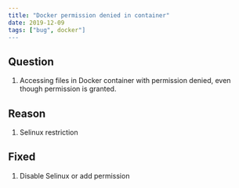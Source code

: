 ```yaml
---
title: "Docker permission denied in container"
date: 2019-12-09
tags: ["bug", docker"]
---
```


## Question

1. Accessing files in Docker container with permission denied, even though permission is granted.

## Reason

1. Selinux restriction

## Fixed

1. Disable Selinux or add permission
